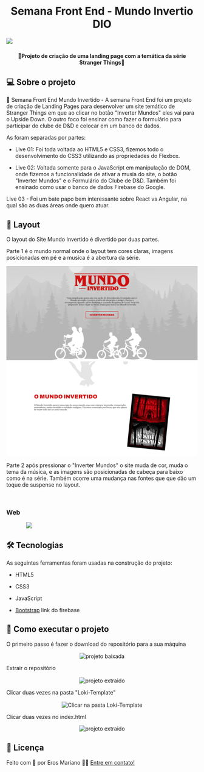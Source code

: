 
<h1 align="center">Semana Front End - Mundo Invertio DIO</h1>

<img src="./assets/readme/bannerHome.png" />

</h1>

<h4 align="center"> 🚀Projeto de criação de uma landing page com a temática da série Stranger Things🚀 </h4>

##  💻 Sobre o projeto

  
🔧 Semana Front End Mundo Invertido - A semana Front End foi um projeto de criação de Landing Pages para desenvolver um site temático de Stranger Things em que ao clicar no botão "Inverter Mundos" eles vai para o Upside Down. O outro foco foi ensinar como fazer o formulário para participar do clube de D&D e colocar em um banco de dados. 

  

As foram separadas por partes:

- Live 01: Foi toda voltada ao HTML5 e CSS3, fizemos todo o desenvolvimento do CSS3 utilizando as propriedades do Flexbox.

- Live 02: Voltada somente para o JavaScript em manipulação de DOM, onde fizemos a funcionalidade de ativar a musia do site, o botão "Inverter Mundos" e o Formulário do Clube de D&D. Também foi ensinado como usar o banco de dados Firebase do Google.

Live 03 - Foi um bate papo bem interessante sobre React vs Angular, na qual são as duas áreas onde quero atuar.


##  🎨 Layout
O layout do Site Mundo Invertido é divertido por duas partes.

Parte 1 é o mundo normal onde o layout tem cores claras, imagens posicionadas em pé e a musica é a abertura da série.

<img src="https://github.com/namartiinss/mundoInvertido/blob/master/assets/images/readme/mundoInvertido.png?raw=true">
<img src="https://github.com/namartiinss/mundoInvertido/blob/master/assets/images/readme/sobreUpsideDown.png?raw=true">
  
Parte 2 após pressionar o "Inverter Mundos" o site muda de cor, muda o tema da música, e as imagens são posicionadas de cabeça para baixo como é na série. Também ocorre uma mudança nas fontes que que dão um toque de suspense no layout.

<img src="">

###  Web

  

<p align="center" style="display: flex; align-items: flex-start; justify-content: center;">

<img src="https://github.com/erosMariano/teste-tecnico-GRUPO-SOITIC/blob/main/Desktop.png" width="400px">

</p>


##  🛠 Tecnologias
  

As seguintes ferramentas foram usadas na construção do projeto:

  

- HTML5

- CSS3

- JavaScript

- [Bootstrap](https://getbootstrap.com/) link do firebase

  
##  🚀 Como executar o projeto

  
<p>O primeiro passo é fazer o download do repositório para a sua máquina</p>
<div align="center">
  <img align="center" alt="projeto baixada" src="https://github.com/erosMariano/teste-tecnico-GRUPO-SOITIC/blob/main/Loki-Template/public/assets/img/instalacao/clone-1.png">

</div>


<p>Extrair o repositório </p>
<div align="center">
  <img align="center" alt="projeto extraido" src="https://github.com/erosMariano/teste-tecnico-GRUPO-SOITIC/blob/main/Loki-Template/public/assets/img/instalacao/extracao.png"> 
</div>



<p>Clicar duas vezes  na pasta "Loki-Template"</p>
<div align="center">
  <img align="center" alt="Clicar na pasta Loki-Template" src="https://github.com/erosMariano/teste-tecnico-GRUPO-SOITIC/blob/main/Loki-Template/public/assets/img/instalacao/pasta-loki.png"> 
</div>



<p>Clicar duas vezes no index.html</p>
<div align="center">
    <img alt="projeto extraido" src="https://github.com/erosMariano/teste-tecnico-GRUPO-SOITIC/blob/main/Loki-Template/public/assets/img/instalacao/index.png">   
</div>

##  📝 Licença

Feito com 💚 por Eros Mariano 👋🏽 [Entre em contato!](https://www.linkedin.com/in/erosmariano/)
  

